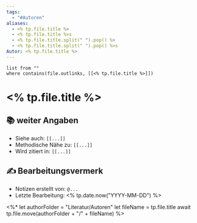 ```yaml
---
tags:
  - "#Autoren"
aliases:
  - <% tp.file.title %>
  - <% tp.file.title %>s
  - <% tp.file.title.split(" ").pop() %>
  - <% tp.file.title.split(" ").pop() %>s
Autor: <% tp.file.title %>
---
```

```dataview
list from ""
where contains(file.outlinks, [[<% tp.file.title %>]])
```


# <% tp.file.title %>

## 📚 weiter Angaben

- Siehe auch: `[[...]]`
- Methodische Nähe zu: `[[...]]`
- Wird zitiert in: `[[...]]`

## ✍️ Bearbeitungsvermerk

- Notizen erstellt von: `@...`
- Letzte Bearbeitung: <% tp.date.now("YYYY-MM-DD") %>


<%*
let authorFolder = "Literatur/Autoren"
let fileName = tp.file.title
await tp.file.move(authorFolder + "/" + fileName)
%>